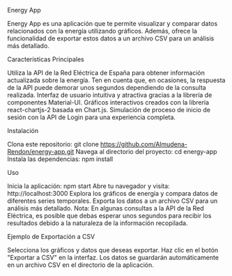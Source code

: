 Energy App

Energy App es una aplicación que te permite visualizar y comparar datos relacionados con la energía utilizando gráficos. Además, ofrece la funcionalidad de exportar estos datos a un archivo CSV para un análisis más detallado.

Características Principales

Utiliza la API de la Red Eléctrica de España para obtener información actualizada sobre la energía. Ten en cuenta que, en ocasiones, la respuesta de la API puede demorar unos segundos dependiendo de la consulta realizada.
Interfaz de usuario intuitiva y atractiva gracias a la librería de componentes Material-UI.
Gráficos interactivos creados con la librería react-chartjs-2 basada en Chart.js.
Simulación de proceso de inicio de sesión con la API de Login para una experiencia completa.

Instalación

Clona este repositorio: git clone https://github.com/Almudena-Rendon/energy-app.git
Navega al directorio del proyecto: cd energy-app
Instala las dependencias: npm install

Uso

Inicia la aplicación: npm start
Abre tu navegador y visita: http://localhost:3000
Explora los gráficos de energía y compara datos de diferentes series temporales.
Exporta los datos a un archivo CSV para un análisis más detallado.
Nota: En algunas consultas a la API de la Red Eléctrica, es posible que debas esperar unos segundos para recibir los resultados debido a la naturaleza de la información recopilada.

Ejemplo de Exportación a CSV

Selecciona los gráficos y datos que deseas exportar.
Haz clic en el botón "Exportar a CSV" en la interfaz.
Los datos se guardarán automáticamente en un archivo CSV en el directorio de la aplicación.

